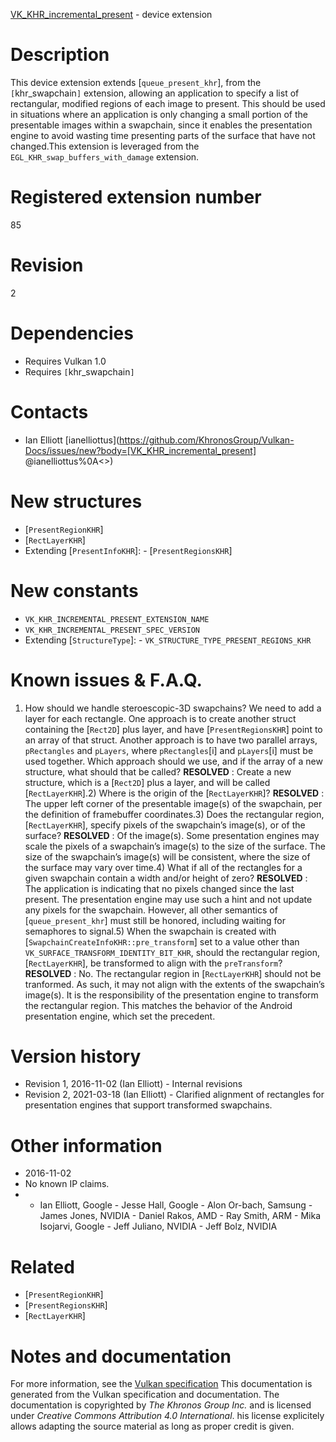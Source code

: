 [VK_KHR_incremental_present](https://www.khronos.org/registry/vulkan/specs/1.3-extensions/man/html/VK_KHR_incremental_present.html) - device extension

# Description
This device extension extends [`queue_present_khr`], from the
`[`khr_swapchain`]` extension, allowing an application to specify a
list of rectangular, modified regions of each image to present.
This should be used in situations where an application is only changing a
small portion of the presentable images within a swapchain, since it enables
the presentation engine to avoid wasting time presenting parts of the
surface that have not changed.This extension is leveraged from the `EGL_KHR_swap_buffers_with_damage`
extension.

# Registered extension number
85

# Revision
2

# Dependencies
- Requires Vulkan 1.0
- Requires `[`khr_swapchain`]`

# Contacts
- Ian Elliott [ianelliottus](https://github.com/KhronosGroup/Vulkan-Docs/issues/new?body=[VK_KHR_incremental_present] @ianelliottus%0A<<Here describe the issue or question you have about the VK_KHR_incremental_present extension>>)

# New structures
- [`PresentRegionKHR`]
- [`RectLayerKHR`]
- Extending [`PresentInfoKHR`]:  - [`PresentRegionsKHR`]

# New constants
- `VK_KHR_INCREMENTAL_PRESENT_EXTENSION_NAME`
- `VK_KHR_INCREMENTAL_PRESENT_SPEC_VERSION`
- Extending [`StructureType`]:  - `VK_STRUCTURE_TYPE_PRESENT_REGIONS_KHR`

# Known issues & F.A.Q.
1) How should we handle steroescopic-3D swapchains? We need to add a layer
for each rectangle.
One approach is to create another struct containing the [`Rect2D`] plus
layer, and have [`PresentRegionsKHR`] point to an array of that struct.
Another approach is to have two parallel arrays, `pRectangles` and
`pLayers`, where `pRectangles`[i] and `pLayers`[i] must be used
together.
Which approach should we use, and if the array of a new structure, what
should that be called? **RESOLVED** : Create a new structure, which is a [`Rect2D`] plus a layer,
and will be called [`RectLayerKHR`].2) Where is the origin of the [`RectLayerKHR`]? **RESOLVED** : The upper left corner of the presentable image(s) of the
swapchain, per the definition of framebuffer coordinates.3) Does the rectangular region, [`RectLayerKHR`], specify pixels of the
swapchain’s image(s), or of the surface? **RESOLVED** : Of the image(s).
Some presentation engines may scale the pixels of a swapchain’s image(s) to
the size of the surface.
The size of the swapchain’s image(s) will be consistent, where the size of
the surface may vary over time.4) What if all of the rectangles for a given swapchain contain a width
and/or height of zero? **RESOLVED** : The application is indicating that no pixels changed since the
last present.
The presentation engine may use such a hint and not update any pixels for
the swapchain.
However, all other semantics of [`queue_present_khr`] must still be
honored, including waiting for semaphores to signal.5) When the swapchain is created with
[`SwapchainCreateInfoKHR::pre_transform`] set to a value other than
`VK_SURFACE_TRANSFORM_IDENTITY_BIT_KHR`, should the rectangular region,
[`RectLayerKHR`], be transformed to align with the `preTransform`? **RESOLVED** : No.
The rectangular region in [`RectLayerKHR`] should not be tranformed.
As such, it may not align with the extents of the swapchain’s image(s).
It is the responsibility of the presentation engine to transform the
rectangular region.
This matches the behavior of the Android presentation engine, which set the
precedent.

# Version history
- Revision 1, 2016-11-02 (Ian Elliott)  - Internal revisions 
- Revision 2, 2021-03-18 (Ian Elliott)  - Clarified alignment of rectangles for presentation engines that support transformed swapchains.

# Other information
* 2016-11-02
* No known IP claims.
*   - Ian Elliott, Google  - Jesse Hall, Google  - Alon Or-bach, Samsung  - James Jones, NVIDIA  - Daniel Rakos, AMD  - Ray Smith, ARM  - Mika Isojarvi, Google  - Jeff Juliano, NVIDIA  - Jeff Bolz, NVIDIA

# Related
- [`PresentRegionKHR`]
- [`PresentRegionsKHR`]
- [`RectLayerKHR`]

# Notes and documentation
For more information, see the [Vulkan specification](https://www.khronos.org/registry/vulkan/specs/1.3-extensions/html/vkspec.html)
This documentation is generated from the Vulkan specification and documentation.
The documentation is copyrighted by *The Khronos Group Inc.* and is licensed under *Creative Commons Attribution 4.0 International*.
his license explicitely allows adapting the source material as long as proper credit is given.
        